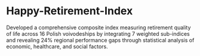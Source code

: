 # Happy-Retirement-Index
Developed a comprehensive composite index measuring retirement quality of life across 16 Polish voivodeships by integrating 7 weighted sub-indices and revealing 24% regional performance gaps through statistical analysis of economic, healthcare, and social factors.
